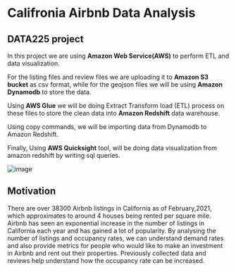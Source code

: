 #  Califronia Airbnb Data Analysis

## DATA225 project

In this project we are using **Amazon Web Service(AWS)** to perform ETL and data visualization.

For the listing files and review files we are uploading it to **Amazon S3 bucket** as csv format, while for the geojson files we will be using **Amazon Dynamodb** to store the data.

Using **AWS Glue** we will be doing Extract Transform load (ETL) process on these files to store the clean data into **Amazon Redshift** data warehouse.

Using copy commands, we will be importing data from Dynamodb to Amazon Redshift.

Finally, Using **AWS Quicksight** tool, will be doing data visualization from amazon redshift by writing sql queries.

![image](https://user-images.githubusercontent.com/60303995/117523472-5fe3e900-af6d-11eb-87ce-f621c0e844c9.png)


## Motivation

There are over 38300 Airbnb listings in California as of February,2021, which approximates to around 4 houses being rented per square mile. Airbnb has seen an exponential increase in the number of listings in California each year and has gained a lot of popularity. By analysing the number of listings and occupancy rates, we can understand demand rates and also provide metrics for people who would like to make an investment in Airbnb and rent out their properties. Previously collected data and reviews help understand how the occupancy rate can be increased.



